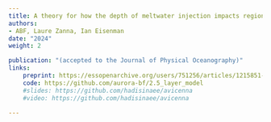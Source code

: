 ```yaml
---
title: A theory for how the depth of meltwater injection impacts regional sea level evolution
authors: 
- ABF, Laure Zanna, Ian Eisenman
date: "2024"
weight: 2

publication: "(accepted to the Journal of Physical Oceanography)"
links:
    preprint: https://essopenarchive.org/users/751256/articles/1215851-an-analytical-theory-for-the-sensitivity-of-regional-sea-level-adjustment-to-the-depth-of-antarctic-meltwater-fluxes
    code: https://github.com/aurora-bf/2.5_layer_model
    #slides: https://github.com/hadisinaee/avicenna
    #video: https://github.com/hadisinaee/avicenna

---
```


